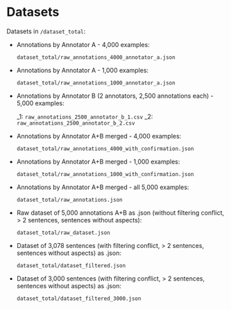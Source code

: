 # Datasets

Datasets in `/dataset_total`:

- Annotations by Annotator A - 4,000 examples:

  `dataset_total/raw_annotations_4000_annotator_a.json`

- Annotations by Annotator A - 1,000 examples:

  `dataset_total/raw_annotations_1000_annotator_a.json`

- Annotations by Annotator B (2 annotators, 2,500 annotations each) - 5,000 examples:

  \_1: `raw_annotations_2500_annotator_b_1.csv`
  \_2: `raw_annotations_2500_annotator_b_2.csv`

- Annotations by Annotator A+B merged - 4,000 examples:

  `dataset_total/raw_annotations_4000_with_confirmation.json`

- Annotations by Annotator A+B merged - 1,000 examples:

  `dataset_total/raw_annotations_1000_with_confirmation.json`

- Annotations by Annotator A+B merged - all 5,000 examples:

  `dataset_total/raw_annotations.json`

- Raw dataset of 5,000 annotations A+B as .json (without filtering conflict, > 2 sentences, sentences without aspects):

  `dataset_total/raw_dataset.json`

- Dataset of 3,078 sentences (with filtering conflict, > 2 sentences, sentences without aspects) as .json:

  `dataset_total/dataset_filtered.json`

- Dataset of 3,000 sentences (with filtering conflict, > 2 sentences, sentences without aspects) as .json:

  `dataset_total/dataset_filtered_3000.json`
